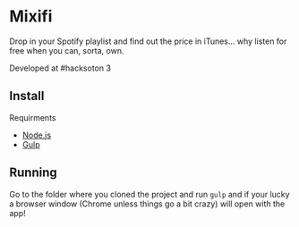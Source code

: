 
Mixifi
===============================================================================

Drop in your Spotify playlist and find out the price in iTunes... why listen
for free when you can, sorta, own.

Developed at #hacksoton 3


Install
-------------------------------------------------------------------------------

Requirments
- [Node.js](nodejs.org)
- [Gulp](gulpjs.com)


Running
-------------------------------------------------------------------------------

Go to the folder where you cloned the project and run `gulp` and if your lucky
a browser window (Chrome unless things go a bit crazy) will open with the app!